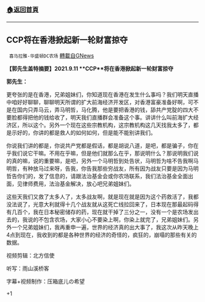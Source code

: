 ###  [:house:返回首頁](https://github.com/ourhimalayas/txt)
---


## CCP将在香港掀起新一轮财富掠夺
` 喜马拉雅-华盛顿DC农场` [轉載自GNews](https://gnews.org/zh-hans/1535761/)

**【郭先生盖特摘要】****2021.9**.11 **CCP****将在香港掀起新一轮财富掠夺**

**郭先生：**

更夸张的是在香港，兄弟姐妹们，你知道现在香港在发生什么事吗？我们明天直播中咱好好聊聊，聊聊明天所谓的扩大前海经济开发区，对香港富豪准备好啊，可不是在国内只弄马云，弄马明哲，马化腾，他是要把香港的钱，舔共产党腚的四大不要脸都得把他的钱给收了，明天我们直播群会准备这个事。讲讲什么叫前海扩大经济区，所以这个。另外一个现在这些宗教机构，这宗教机构这几天找我太多了，都是示好的，你讲的都是救人的如何如何，但是能不能别讲我们。

你说我们讲的都是，你说共产党都是假话，都是胡说八道，是吧，都是骗子，你在乎我们说它干嘛。不用在乎嘛，但是他们就那么在乎，那说明什么？那说明我们说的真的嘛，说的重要嘛，是吧，另外一个马明哲到处告状，马明哲为啥不告我啊马明哲，有种放马过来呀，告我，你告我那些穷战友，所有因为战友只要是因为马明哲告你们的，发了信息的，请跟法治基金会或你农场联系，我们法治基金全面出面，见律师费用，法治基金解决，放心吧兄弟姐妹们。

这些天我们又救了太多人了，太多战友啊，就是现在就是因为这个药救活了，我都没法说了，光意大利就得十几个战友就从这死亡线拉回来了，日本现在那最起码得有几百个，我在日本秘密储存的药，现在就干掉了三分之一，没有一个是农场发出去的，我说的不包含农场，大家小心不要染上啊，你染上就完了，兄弟姐妹们。另外一个兄弟姐妹们，我再重申一遍，世界的经济真的出大事了，我这次从昨天晚上4点到现在，我收到的都是各种世界的经济的奇怪的，疯狂的，崩塌的那些有关的数据。

视频剪辑：北方信使

听写：雨山溪桥客

字幕+视频制作：压箱底儿の希望

+1
